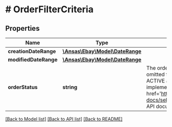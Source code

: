# # OrderFilterCriteria

## Properties

Name | Type | Description | Notes
------------ | ------------- | ------------- | -------------
**creationDateRange** | [**\Ansas\Ebay\Model\DateRange**](DateRange.md) |  | [optional]
**modifiedDateRange** | [**\Ansas\Ebay\Model\DateRange**](DateRange.md) |  | [optional]
**orderStatus** | **string** | The order status of the orders returned. If the filter is omitted from createOrderTask call, orders that are in both ACTIVE and COMPLETED states are returned. For implementation help, refer to &lt;a href&#x3D;&#39;https://developer.ebay.com/api-docs/sell/feed/types/api:OrderStatusEnum&#39;&gt;eBay API documentation&lt;/a&gt; | [optional]

[[Back to Model list]](../../README.md#models) [[Back to API list]](../../README.md#endpoints) [[Back to README]](../../README.md)
